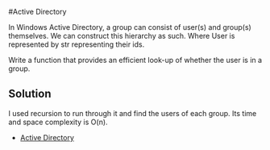 #Active Directory

In Windows Active Directory, a group can consist of user(s) and group(s) themselves. 
We can construct this hierarchy as such. Where User is represented by str representing their ids.

Write a function that provides an efficient look-up of whether the user is in a group.

## Solution

I used recursion to run through it and find the users of each group. Its time and space complexity is O(n).

- [Active Directory](#Problem_4_active_directory/Problem_4_active_directory.py)
